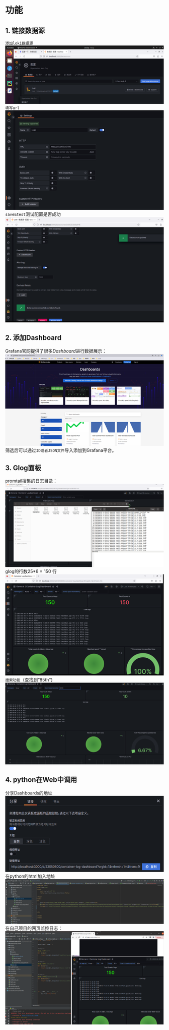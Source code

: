 # 功能

## 1. 链接数据源
`添加loki数据源`
![img_5.png](img_5.png)
`填写url`
![img_6.png](img_6.png)
`save&test`测试配置是否成功
![img_7.png](img_7.png)
## 2. 添加Dashboard
Grafana官网提供了很多*Dashboard*进行数据展示：
![img_8.png](img_8.png)
筛选后可以通过`ID或者JSON文件`导入添加到Grafana平台。
## 3. Glog面板
promtail搜集的日志目录：
![img_10.png](img_10.png)
glog的行数25*6 = 150 行
![img_9.png](img_9.png)
`搜索功能`（查找到”85th")
![img_11.png](img_11.png)
## 4. python在Web中调用
分享Dashboards的地址
![img_12.png](img_12.png)
在python的html加入地址
![img_13.png](img_13.png)
在自己项目的网页监控日志：
![img_14.png](img_14.png)
